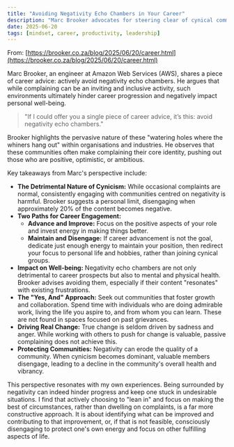 ```yaml
---
title: "Avoiding Negativity Echo Chambers in Your Career"
description: "Marc Brooker advocates for steering clear of cynical communities to foster career growth and personal well-being."
date: 2025-06-20
tags: [mindset, career, productivity, leadership]
---
```


From: [https://brooker.co.za/blog/2025/06/20/career.html](https://brooker.co.za/blog/2025/06/20/career.html)

Marc Brooker, an engineer at Amazon Web Services (AWS), shares a piece of career advice: actively avoid negativity echo chambers. He argues that while complaining can be an inviting and inclusive activity, such environments ultimately hinder career progression and negatively impact personal well-being.

> "If I could offer you a single piece of career advice, it’s this: avoid negativity echo chambers."

Brooker highlights the pervasive nature of these "watering holes where the whiners hang out" within organisations and industries. He observes that these communities often make complaining their core identity, pushing out those who are positive, optimistic, or ambitious.

Key takeaways from Marc's perspective include:

*   **The Detrimental Nature of Cynicism:** While occasional complaints are normal, consistently engaging with communities centred on negativity is harmful. Brooker suggests a personal limit, disengaging when approximately 20% of the content becomes negative.
*   **Two Paths for Career Engagement:**
    *   **Advance and Improve:** Focus on the positive aspects of your role and invest energy in making things better.
    *   **Maintain and Disengage:** If career advancement is not the goal, dedicate just enough energy to maintain your position, then redirect your focus to personal life and hobbies, rather than joining cynical groups.
*   **Impact on Well-being:** Negativity echo chambers are not only detrimental to career prospects but also to mental and physical health. Brooker advises avoiding them, especially if their content "resonates" with existing frustrations.
*   **The "Yes, And" Approach:** Seek out communities that foster growth and collaboration. Spend time with individuals who are doing admirable work, living the life you aspire to, and from whom you can learn. These are not found in spaces focused on past grievances.
*   **Driving Real Change:** True change is seldom driven by sadness and anger. While working with others to push for change is valuable, passive complaining does not achieve this.
*   **Protecting Communities:** Negativity can erode the quality of a community. When cynicism becomes dominant, valuable members disengage, leading to a decline in the community's overall health and vibrancy.

This perspective resonates with my own experiences. Being surrounded by negativity can indeed hinder progress and keep one stuck in undesirable situations. I find that actively choosing to "lean in" and focus on making the best of circumstances, rather than dwelling on complaints, is a far more constructive approach. It is about identifying what can be improved and contributing to that improvement, or, if that is not feasible, consciously disengaging to protect one's own energy and focus on other fulfilling aspects of life.
